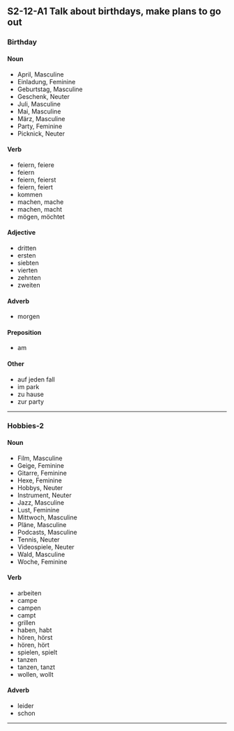 ## S2-12-A1 Talk about birthdays, make plans to go out
### Birthday
#### Noun
- April, Masculine
- Einladung, Feminine
- Geburtstag, Masculine
- Geschenk, Neuter
- Juli, Masculine
- Mai, Masculine
- März, Masculine
- Party, Feminine
- Picknick, Neuter
#### Verb
- feiern, feiere
- feiern
- feiern, feierst
- feiern, feiert
- kommen
- machen, mache
- machen, macht
- mögen, möchtet
#### Adjective
- dritten
- ersten
- siebten
- vierten
- zehnten
- zweiten
#### Adverb
- morgen
#### Preposition
- am
#### Other
- auf jeden fall
- im park
- zu hause
- zur party
---
### Hobbies-2
#### Noun
- Film, Masculine
- Geige, Feminine
- Gitarre, Feminine
- Hexe, Feminine
- Hobbys, Neuter
- Instrument, Neuter
- Jazz, Masculine
- Lust, Feminine
- Mittwoch, Masculine
- Pläne, Masculine
- Podcasts, Masculine
- Tennis, Neuter
- Videospiele, Neuter
- Wald, Masculine
- Woche, Feminine
#### Verb
- arbeiten
- campe
- campen
- campt
- grillen
- haben, habt
- hören, hörst
- hören, hört
- spielen, spielt
- tanzen
- tanzen, tanzt
- wollen, wollt
#### Adverb
- leider
- schon
---
